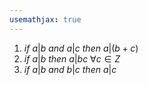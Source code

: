 ```yaml
---
usemathjax: true
---
```


1. $if\ a | b\ and\ a|c\ then\ a|(b+c)$
2. $if\ a | b\ then\ a|bc\ \forall c \in Z$
3. $if\ a | b\ and\ b|c\ then\ a|c$
